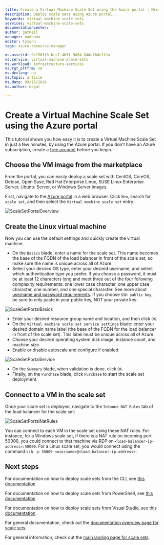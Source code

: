 ```yaml
---
title: Create a Virtual Machine Scale Set using the Azure portal | Microsoft Docs
description: Deploy scale sets using Azure portal.
keywords: virtual machine scale sets
services: virtual-machine-scale-sets
documentationcenter: ''
author: gatneil
manager: madhana
editor: tysonn
tags: azure-resource-manager

ms.assetid: 9c1583f0-bcc7-4b51-9d64-84da76de1fda
ms.service: virtual-machine-scale-sets
ms.workload: infrastructure-services
ms.tgt_pltfrm: vm
ms.devlang: na
ms.topic: article
ms.date: 09/15/2016
ms.author: negat

---
```

# Create a Virtual Machine Scale Set using the Azure portal
This tutorial shows you how easy it is to create a Virtual Machine Scale Set in just a few minutes, by using the Azure portal. If you don't have an Azure subscription, create a [free account](https://azure.microsoft.com/free/) before you begin.

## Choose the VM image from the marketplace
From the portal, you can easily deploy a scale set with CentOS, CoreOS, Debian, Open Suse, Red Hat Enterprise Linux, SUSE Linux Enterprise Server, Ubuntu Server, or Windows Server images.

First, navigate to the [Azure portal](https://portal.azure.com) in a web browser. Click `New`, search for `scale set`, and then select the `Virtual machine scale set` entry:

![ScaleSetPortalOverview](./media/virtual-machine-scale-sets-portal-create/ScaleSetPortalOverview.PNG)

## Create the Linux virtual machine
Now you can use the default settings and quickly create the virtual machine.

* On the `Basics` blade, enter a name for the scale set. This name becomes the base of the FQDN of the load balancer in front of the scale set, so make sure the name is unique across all of Azure.
* Select your desired OS type, enter your desired username, and select which authentication type you prefer. If you choose a password, it must be at least 12 characters long and meet three out of the four following complexity requirements: one lower case character, one upper case character, one number, and one special character. See more about [username and password requirements](../virtual-machines/virtual-machines-windows-faq.md#what-are-the-username-requirements-when-creating-a-vm). If you choose `SSH public key`, be sure to only paste in your public key, NOT your private key:

![ScaleSetPortalBasics](./media/virtual-machine-scale-sets-portal-create/ScaleSetPortalBasics.PNG)

* Enter your desired resource group name and location, and then click `OK`.
* On the `Virtual machine scale set service settings` blade: enter your desired domain name label (the base of the FQDN for the load balancer in front of the scale set). This label must be unique across all of Azure.
* Choose your desired operating system disk image, instance count, and machine size.
* Enable or disable autoscale and configure if enabled:

![ScaleSetPortalService](./media/virtual-machine-scale-sets-portal-create/ScaleSetPortalService.PNG)

* On the `Summary` blade, when validation is done, click `OK`.
* Finally, on the `Purchase` blade, click `Purchase` to start the scale set deployment.

## Connect to a VM in the scale set
Once your scale set is deployed, navigate to the `Inbound NAT Rules` tab of the load balancer for the scale set:

![ScaleSetPortalNatRules](./media/virtual-machine-scale-sets-portal-create/ScaleSetPortalNatRules.PNG)

You can connect to each VM in the scale set using these NAT rules. For instance, for a Windows scale set, if there is a NAT rule on incoming port 50000, you could connect to that machine via RDP on `<load-balancer-ip-address>:50000`. For a Linux scale set, you would connect using the command `ssh -p 50000 <username>@<load-balancer-ip-address>`.

## Next steps
For documentation on how to deploy scale sets from the CLI, see [this documentation](virtual-machine-scale-sets-cli-quick-create.md).

For documentation on how to deploy scale sets from PowerShell, see [this documentation](virtual-machine-scale-sets-windows-create.md).

For documentation on how to deploy scale sets from Visual Studio, see [this documentation](virtual-machine-scale-sets-vs-create.md).

For general documentation, check out the [documentation overview page for scale sets](virtual-machine-scale-sets-overview.md).

For general information, check out the [main landing page for scale sets](https://azure.microsoft.com/services/virtual-machine-scale-sets/).

